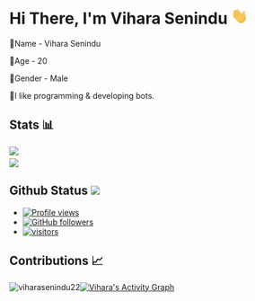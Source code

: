 <h1>Hi There, I'm Vihara Senindu <img src="https://raw.githubusercontent.com/ABSphreak/ABSphreak/master/gifs/Hi.gif" width="30px"></h1>

  
🔹Name - Vihara Senindu

🔹Age - 20

🔹Gender - Male

🔹I like programming & developing bots.

<h2>Stats 📊</h2>
<div align="left"><img src="https://github-profile-trophy.vercel.app/?username=viharasenindu22&theme=dracula&count_private=true"></div>
<img align="center" src="https://github-readme-stats.vercel.app/api?username=viharasenindu22&show_icons=true&hide_border=true&theme=tokyonight">

<h2>Github Status <img 
src="https://camo.githubusercontent.com/2c8b3670d933220ae3c023fa1d568682975cce3f10799d0d3ff5ecac394b4ee8/68747470733a2f2f6d656469612e67697068792e636f6d2f6d656469612f31326f75664342304d795a31476f2f67697068792e676966" width="50px">
</h2>

- [![Profile views](https://gpvc.arturio.dev/viharasenindu22)](https://github.com/viharasenindu22)
- [![GitHub followers](https://img.shields.io/github/followers/ViharSenindu22.svg?style=social&label=Follow&maxAge=2592000)](https://github.com/viharasenindu22?tab=followers)
- [![visitors](https://visitor-badge.glitch.me/badge?page_id=viharasenindu22)](https://github.com/viharasenindu22)

<h2>Contributions 📈</h2>
<p><img align="left" src="https://github-readme-streak-stats.herokuapp.com/?user=viharasenindu22" alt="viharasenindu22"></p>

<a href="https://github.com/viharasenindu22"><img alt="Vihara's Activity Graph" src="https://activity-graph.herokuapp.com/graph?username=viharasenindu22&bg_color=1F222E&color=F8D866&line=F85D7F&point=FFFFFF&hide_border=true" /></a>

